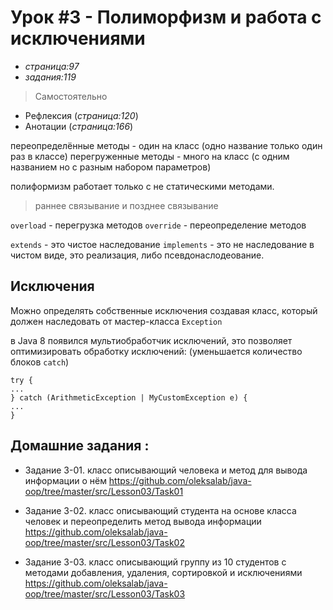 # Урок #3 - Полиморфизм и работа с исключениями
- _страница:97_
- _задания:119_

> Самостоятельно
- Рефлексия (_страница:120_)
- Анотации (_страница:166_)

переопределённые методы - один на класс (одно название только один раз в классе)
перегруженные методы - много на класс (с одним названием но с разным набором параметров)

полиформизм работает только с не статическими методами.

> раннее связывание и позднее связывание

`overload` - перегрузка методов
`override` - переопределение методов

`extends` - это чистое наследование
`implements` - это не наследование в чистом виде, это реализация, либо псевдонаслодеование.

## Исключения

Можно определять собственные исключения создавая класс, который должен наследовать от мастер-класса `Exception`

в Java 8 появился мультиобработчик исключений, это позволяет оптимизировать обработку исключений:
(уменьшается количество блоков `catch`)

```
try {
...
} catch (ArithmeticException | MyCustomException e) {
...
}
```

## Домашние задания :

- Задание 3-01. класс описывающий человека и метод для вывода информации о нём
https://github.com/oleksalab/java-oop/tree/master/src/Lesson03/Task01

- Задание 3-02. класс описывающий студента на основе класса человек и переопределить метод вывода информации
https://github.com/oleksalab/java-oop/tree/master/src/Lesson03/Task02

- Задание 3-03. класс описывающий группу из 10 студентов с методами добавления, удаления, сортировкой и исключениями
https://github.com/oleksalab/java-oop/tree/master/src/Lesson03/Task03


